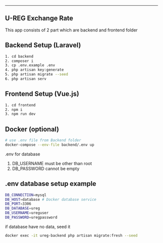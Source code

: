 --------------------
U-REG Exchange Rate
--------------------

This app consists of 2 part which are backend and frontend folder

Backend Setup (Laravel)
---------------------------------------------------
```sh
1. cd backend
2. composer i
3. cp .env.example .env
4. php artisan key:generate
5. php artisan migrate --seed
6. php artisan serv
```


Frontend Setup (Vue.js)
---------------------------------------------------
```sh
1. cd frontend
2. npm i
3. npm run dev
```

Docker (optional)
---------------------------------------------------
```sh
# use .env file from Backend folder
docker-compose --env-file backend/.env up 
```

.env for database 
1. DB_USERNAME must be other than root
2. DB_PASSWORD cannot be empty

.env database setup example
----------------------
```sh
DB_CONNECTION=mysql
DB_HOST=database # Docker database service
DB_PORT=3306
DB_DATABASE=ureg
DB_USERNAME=ureguser
DB_PASSWORD=uregpassword
```

if database have no data, seed it
```sh
docker exec -it ureg-backend php artisan migrate:fresh --seed
```

